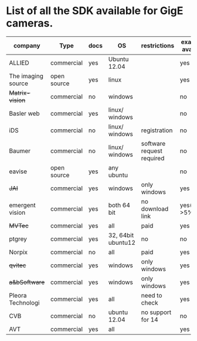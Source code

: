 # List of all the SDK available for GigE cameras.

|company             |Type                   | docs|OS                 |restrictions             |examples available   |Person|link 
|--------------------|-----------------------|-----|-------------------|-------------------------|---------------------|------|-------------------------------
|ALLIED              |commercial             |yes  |Ubuntu 12.04       |                         |yes                  |      |[link](http://www.alliedvisiontec.com/us/products/software/vimba-sdk.html)
|The imaging source  |open source            |yes  |linux              |                         |yes                  |Daiem |[link](http://www.theimagingsource.com/en_US/products/software/)
|~~Matrix-vision~~     |commercial             |no   |windows            |                         |no                   |      |[link](http://www.matrix-vision.com/image-processing-software-mvimpact-downloads.html)
|Basler web          |commercial             |yes  |linux/ windows     |                         |no                   |Nour  |[link](http://www.baslerweb.com/Downloads_overview-42517.html)
|iDS                 |commercial             |no   |linux/ windows     |registration             |no                   |      |[link](http://en.ids-imaging.com/download-ueye.html)
|Baumer              |commercial             |no   |linux/ windows     |software request required|no                   |Nour  |[link](http://www.baumer.com/de-en/products/identification-image-processing/software-and-starter-kits/baumer-gapi-sdk/)
|eavise              |open source            |yes  |any ubuntu         |                         |no                   |      |[link](http://eavise.wikispaces.com/Manta+GigE+camera)
|~~JAI~~               |commercial             |yes  |windows            |only windows             |yes                  |      |[link](http://www.jai.com/en/support/jai_sdk_and_control_tool)
|emergent vision     |commercial             |yes  | both 64 bit       |no download link         |yes(claims >5% cpu   |      |[link](http://www.emergentvisiontec.com/products/index.php?prod=Software&id=1)
|~~MVTec~~             |commercial             |yes  |all                |paid                     |yes                  |      |[link](http://www.halcon.com/halcon/now/)
|ptgrey              |commercial             |yes  |32, 64bit ubuntu12 |no                       |no                   |Deebul|[link](http://www.ptgrey.com/support/downloads/downloads_admin/Download.aspx)
|Norpix              |commercial             |no   |all                |paid                     |yes                  |      |)
|~~qvitec~~            |commercial             |yes  |windows            |only windows             |yes                  |      |[link](http://www.qvitec.de/en/support/downloads.html)
|~~a&bSoftware~~       |commercial             |yes  |windows            |only windows             |yes                  |      |[link](http://www.ab-soft.com/activegige.php)
|Pleora Technologi   |commercial             |yes  |all                |need to check            |yes                  |Deebul|[link](http://www.pleora.com/support-center/documentation-and-downloads/79)
|CVB                 |commercial             |no   |ubuntu 12.04       |no support for 14        |no                   |Daiem |[link](ftp://ftp.stemmer-imaging.com/docmanagertemp/101676-CommonVisionBlox_CameraSuite_Ubuntu64Bit_2011SP3.zip )
|AVT                 |commercial             |yes  |all                |                         |yes                  |Deebul|[link](http://www.alliedvisiontec.com/us/products/software/vimba-sdk.html)

